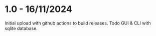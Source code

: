 # 1.0 - 16/11/2024
Initial upload with github actions to build releases. Todo GUI & CLI with sqlite database.
